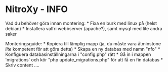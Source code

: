 NitroXy - INFO
===================================================

Vad du behöver göra innan montering:
	* Fixa en burk med linux på (helst debian)
	* Installera valfri webbserver (apache?), samt mysql med lite andra saker

Monteringsguide:
	* Kopiera till lämplig mapp (ja, du måste vara åtminstone _lite_ kompetent för att göra detta)
	* Skapa en ny databas med namn "nfo"
	* Konfiguera databasinställningarna i "config.php" rätt
	* Gå in i mappen 'migrations' och kör "php update_migrations.php" för att få en fin databas
	* Skriv content ....
